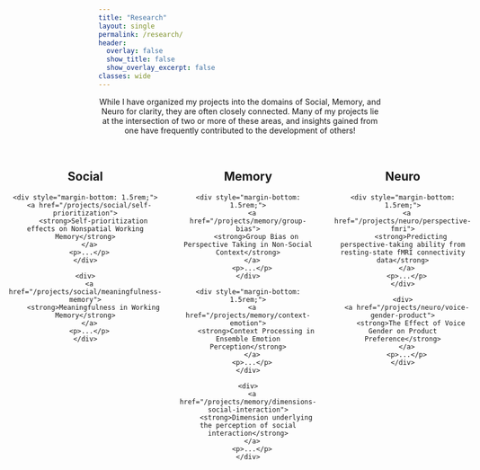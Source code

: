 ```yaml
---
title: "Research"
layout: single
permalink: /research/
header:
  overlay: false
  show_title: false
  show_overlay_excerpt: false
classes: wide
---
```


<style>
  .page__content {
    max-width: none !important;
    width: 100% !important;
    padding: 0 2rem;
  }
  .research-wrapper {
    display: flex;
    justify-content: center;
    gap: 2rem;
    margin-top: 2rem;
    max-width: 1200px;
    margin-left: auto;
    margin-right: auto;
    width: 100%;
  }
  .research-column {
    flex: 1;
    text-align: center;
  }
</style>

<p style="text-align:center;">
  While I have organized my projects into the domains of Social, Memory, and Neuro for clarity, they are often closely connected.  
  Many of my projects lie at the intersection of two or more of these areas, and insights gained from one have frequently contributed to the development of others!
</p>

<div class="research-wrapper">

  <!-- Social -->
  <div class="research-column">
    <h2>Social</h2>

    <div style="margin-bottom: 1.5rem;">
      <a href="/projects/social/self-prioritization">
        <strong>Self-prioritization effects on Nonspatial Working Memory</strong>
      </a>
      <p>...</p>
    </div>

    <div>
      <a href="/projects/social/meaningfulness-memory">
        <strong>Meaningfulness in Working Memory</strong>
      </a>
      <p>...</p>
    </div>
  </div>

  <!-- Memory -->
  <div class="research-column">
    <h2>Memory</h2>

    <div style="margin-bottom: 1.5rem;">
      <a href="/projects/memory/group-bias">
        <strong>Group Bias on Perspective Taking in Non-Social Context</strong>
      </a>
      <p>...</p>
    </div>

    <div style="margin-bottom: 1.5rem;">
      <a href="/projects/memory/context-emotion">
        <strong>Context Processing in Ensemble Emotion Perception</strong>
      </a>
      <p>...</p>
    </div>

    <div>
      <a href="/projects/memory/dimensions-social-interaction">
        <strong>Dimension underlying the perception of social interaction</strong>
      </a>
      <p>...</p>
    </div>
  </div>

  <!-- Neuro -->
  <div class="research-column">
    <h2>Neuro</h2>

    <div style="margin-bottom: 1.5rem;">
      <a href="/projects/neuro/perspective-fmri">
        <strong>Predicting perspective-taking ability from resting-state fMRI connectivity data</strong>
      </a>
      <p>...</p>
    </div>

    <div>
      <a href="/projects/neuro/voice-gender-product">
        <strong>The Effect of Voice Gender on Product Preference</strong>
      </a>
      <p>...</p>
    </div>
  </div>

</div>

